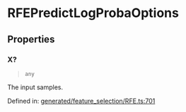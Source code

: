 # RFEPredictLogProbaOptions

## Properties

### X?

> `any`

The input samples.

Defined in:  [generated/feature\_selection/RFE.ts:701](https://github.com/transitive-bullshit/scikit-learn-ts/blob/122b3c0/packages/sklearn/src/generated/feature_selection/RFE.ts#L701)
